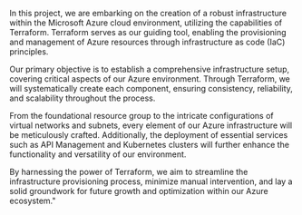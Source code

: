 In this project, we are embarking on the creation of a robust infrastructure within the Microsoft Azure cloud environment, utilizing the capabilities of Terraform. Terraform serves as our guiding tool, enabling the provisioning and management of Azure resources through infrastructure as code (IaC) principles.

Our primary objective is to establish a comprehensive infrastructure setup, covering critical aspects of our Azure environment. Through Terraform, we will systematically create each component, ensuring consistency, reliability, and scalability throughout the process.

From the foundational resource group to the intricate configurations of virtual networks and subnets, every element of our Azure infrastructure will be meticulously crafted. Additionally, the deployment of essential services such as API Management and Kubernetes clusters will further enhance the functionality and versatility of our environment.

By harnessing the power of Terraform, we aim to streamline the infrastructure provisioning process, minimize manual intervention, and lay a solid groundwork for future growth and optimization within our Azure ecosystem."


